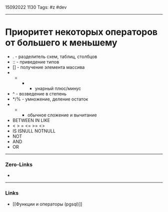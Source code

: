 15092022 1130
Tags: #z #dev

---
# Приоритет некоторых операторов от большего к меньшему

- . - разделитель схем, таблиц, столбцов
- :: - приведение типов
- [] - получение элемента массива
- + - - унарный плюс/минус
- ^ - возведение в степень
- */% - умножение, деление остаток
- + - обычное сложение и вычитание
- BETWEEN IN LIKE
- < > = <= >= <>
- IS ISNULL NOTNULL
- NOT
- AND
- OR

---
### Zero-Links
- 

---
### Links
- [[Функции и операторы (pgsql)]]
